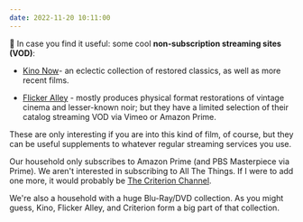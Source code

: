 ```yaml
---
date: 2022-11-20 10:11:00
---
```


🍿 In case you find it useful: some cool **non-subscription streaming sites (VOD)**:

* [Kino Now](https://kinonow.com/)- an eclectic collection of restored classics, as well as more recent films.

* [Flicker Alley](https://www.flickeralley.com/) - mostly produces physical format restorations of vintage cinema and lesser-known noir; but they have a limited selection of their catalog streaming VOD via Vimeo or Amazon Prime. 

These are only interesting if you are into this kind of film, of course, but they can be useful supplements to whatever regular streaming services you use.

Our household only subscribes to Amazon Prime (and PBS Masterpiece via Prime). We aren't interested in subscribing to All The Things. If I were to add one more, it would probably be [The Criterion Channel](https://www.criterionchannel.com/).

We're also a household with a huge Blu-Ray/DVD collection. As you might guess, Kino, Flicker Alley, and Criterion form a big part of that collection.
